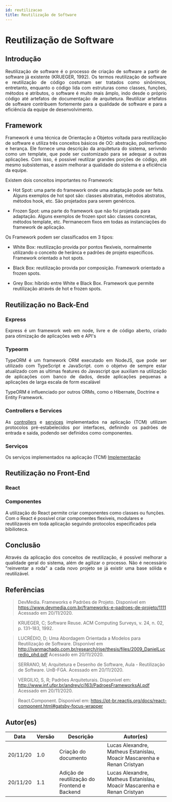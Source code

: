 ```yaml
---
id: reutilizacao
title: Reutilização de Software
---
```


# Reutilização de Software

## Introdução

<p align = "justify">
Reutilização de software é o processo de criação de software a partir de software já existente (KRUEGER, 1992). Os termos reutilização de software e reutilização de código costumam ser tratados como sinônimos, entretanto, enquanto o código lida com estruturas como classes, funções, métodos e atributos, o software é muito mais âmplo, indo desde o próprio código até artefatos de documentação de arquitetura. Reutilizar artefatos de software contribuem fortemente para a qualidade de software e para a eficiência da equipe de desenvolvimento.
</p>

## Framework

<p align = "justify">
Framework é uma técnica de Orientação a Objetos voltada para reutilização de software e utiliza três conceitos básicos de OO: abstração, polimorfismo e herança. Ele fornece uma descrição da arquitetura do sistema, serivndo como um template, que pode ser customizado para se adequar a outras aplicações. Com isso, é possível reutilzar grandes porções de código, até mesmo subsistemas, e assim melhorar a qualidade do sistema e a eficiência da equipe.

</p>
Existem dois conceitos importantes no Framework:

- Hot Spot: uma parte do framework onde uma adaptação pode ser feita. Alguns exemplos de hot spot são: classes abstratas, métodos abstratos, métodos hook, etc. São projetados para serem genéricos.

- Frozen Spot: uma parte do framework que não foi projetada para adaptação. Alguns exemplos de frozen spot são: classes concretas, métodos template, etc. Permanecem fixos em todas as instanciações do framework de aplicação.

Os Framework podem ser classificados em 3 tipos:

- White Box: reutilização provida por pontos flexíveis, normalmente utilizando o conceito de herânca e padrões de projeto específicos. Framework orientado a hot spots.

- Black Box: reutilização provida por composição. Framework orientado a frozen spots.

- Grey Box: híbrido entre White e Black Box. Framework que permite reutilização através de hot e frozen spots.

## Reutilização no Back-End

### Express
<p align='justify' >
Express é um framework web em node, livre e de código aberto, criado para otimização de aplicações web e API's
</p>

### Typeorm
<p align='justify' >
TypeORM é um framework ORM executado em NodeJS, que pode ser utilizado com TypeScript e JavaScript. com o objetvo de sempre estar atualizado com as ultimas features do Javascript que auxiliam na utilização de aplicações com banco de dados, desde aplicações pequenas a aplicações de larga escala de form escalável

TypeORM é influenciado por outros ORMs, como o Hibernate, Doctrine e Entity Framework.
</p>

### Controllers e Services
<p align='justify' >
As <a href='https://github.com/UnBArqDsw/2020.1_G7_TCM_Backend/blob/master/src/controllers/protocols/IController.ts'>controllers</a> e <a href='https://github.com/UnBArqDsw/2020.1_G7_TCM_Backend/blob/master/src/services/protocols/IServices.ts'>services</a> implementados na aplicação (TCM) utilizam protocolos pré-estabelecidos por interfaces, definindo os padrões de entrada e saida, podendo ser definidos como componentes.
</p>

### Serviços

<p align='justify' >
Os serviços implementados na aplicação (TCM) <a href='https://github.com/UnBArqDsw/2020.1_G7_TCM_Backend/blob/master/src/services/protocols/IServices.ts'>Implementação</a>
</p>

## Reutilização no Front-End

### React

### Componentes
A utilização do React permite criar componentes como classes ou funções. Com o React é possível criar componentes flexíveis, modulares e reutilizaveis em toda aplicação seguindo protocolos especificados pela bibilioteca.

## Conclusão

<p align = "justify">
Através da aplicação dos conceitos de reutilização, é possível melhorar a qualidade geral do sistema, além de agilizar o processo. Não é necessário "reinventar a roda" a cada novo projeto se já existir uma base sólida e reutilizável.
</p>

## Referências

> DevMedia. Frameworks e Padrões de Projeto. Disponível em https://www.devmedia.com.br/frameworks-e-padroes-de-projeto/1111 Acessado em 20/11/2020.

> KRUEGER, C; Software Reuse. ACM Computing Surveys, v. 24, n. 02, p. 131–183, 1992.

> LUCRÉDIO, D; Uma Abordagem Orientada a Modelos para Reutilização de Software. Disponível em http://ivanmachado.com.br/research/rise/thesis/files/2009_DanielLucredio_phd.pdf Acessado em 20/11/2020.

> SERRANO, M; Arquitetura e Desenho de Software, Aula - Reutilização de Software. UnB-FGA. Acessado em 20/11/2020.

> VERGILIO, S, R; Padrões Arquiteturais. Disponível em: http://www.inf.ufpr.br/andrey/ci163/PadroesFrameworksAl.pdf Acessado em 20/11/2020.

> React.Component. Disponível em: https://pt-br.reactjs.org/docs/react-component.html#gatsby-focus-wrapper

## Autor(es)

| Data | Versão | Descrição | Autor(es) |
| ---- | ------ | --------- | --------- |
| 20/11/20 | 1.0 | Criação do documento | Lucas Alexandre, Matheus Estanislau, Moacir Mascarenha e Renan Cristyan |
| 20/11/20 | 1.1 | Adição de reutilização do Frontend e Backend | Lucas Alexandre, Matheus Estanislau, Moacir Mascarenha e Renan Cristyan |
